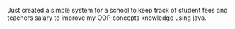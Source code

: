 
Just created a simple system for a school to keep track of student fees and teachers salary to improve my OOP concepts knowledge using java. 

